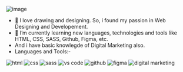 ![image](https://user-images.githubusercontent.com/85273777/141690898-2a362ecc-97ce-4ede-b193-d3c5e6254831.png)
- 👀 I love drawing and designing. So, i found my passion in Web Designing and Developement.
- 🌱 I’m currently learning new languages, technologies and tools like HTML, CSS, SASS, Github, Figma, etc.
- And i have basic knowlegde of Digital Marketing also.
- Languages and Tools:-

![html](https://user-images.githubusercontent.com/85273777/141689511-fcb097e6-294f-42ad-a4d3-c0fa4e4d4605.png)
![css](https://user-images.githubusercontent.com/85273777/141689528-5f2e9d2a-6965-470c-bcec-aa46be5ef443.png)
![sass](https://user-images.githubusercontent.com/85273777/141689553-cd79ee91-69b6-423d-bbae-c05c3198fd48.png)
![vs code](https://user-images.githubusercontent.com/85273777/141689591-b6b45862-d7b1-4f60-83de-8d0103d24ce2.png)
![github](https://user-images.githubusercontent.com/85273777/141689596-51c0d074-9aac-4d89-867a-4146ea769653.png)
![figma](https://user-images.githubusercontent.com/85273777/141689615-720fa2d0-f87f-4a49-9e98-b0ac34511474.png)
![digital marketing](https://user-images.githubusercontent.com/85273777/141689619-fbc853dc-9a2e-4472-9d76-de7553515929.png)
